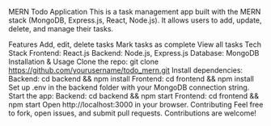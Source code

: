MERN Todo Application
This is a task management app built with the MERN stack (MongoDB, Express.js, React, Node.js). It allows users to add, update, delete, and manage their tasks.

Features
Add, edit, delete tasks
Mark tasks as complete
View all tasks
Tech Stack
Frontend: React.js
Backend: Node.js, Express.js
Database: MongoDB
Installation & Usage
Clone the repo: git clone https://github.com/yourusername/todo_mern.git
Install dependencies:
Backend: cd backend && npm install
Frontend: cd frontend && npm install
Set up .env in the backend folder with your MongoDB connection string.
Start the app:
Backend: cd backend && npm start
Frontend: cd frontend && npm start
Open http://localhost:3000 in your browser.
Contributing
Feel free to fork, open issues, and submit pull requests. Contributions are welcome!

